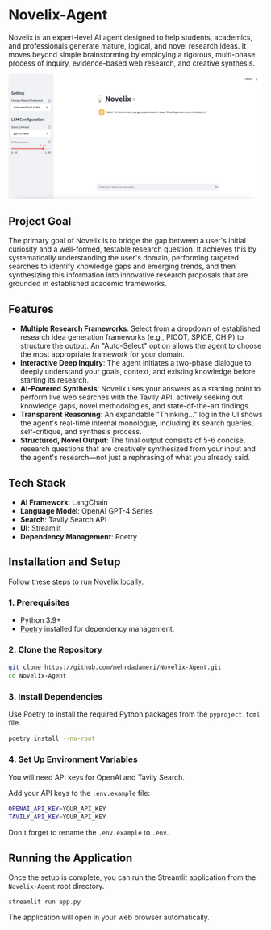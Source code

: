 # Novelix-Agent
Novelix is an expert-level AI agent designed to help students, academics, and professionals generate mature, logical, and novel research ideas. It moves beyond simple brainstorming by employing a rigorous, multi-phase process of inquiry, evidence-based web research, and creative synthesis.

![Novelix UI](Images/Novelix-UI.png)

## Project Goal

The primary goal of Novelix is to bridge the gap between a user's initial curiosity and a well-formed, testable research question. It achieves this by systematically understanding the user's domain, performing targeted searches to identify knowledge gaps and emerging trends, and then synthesizing this information into innovative research proposals that are grounded in established academic frameworks.

## Features

- **Multiple Research Frameworks**: Select from a dropdown of established research idea generation frameworks (e.g., PICOT, SPICE, CHIP) to structure the output. An "Auto-Select" option allows the agent to choose the most appropriate framework for your domain.
- **Interactive Deep Inquiry**: The agent initiates a two-phase dialogue to deeply understand your goals, context, and existing knowledge before starting its research.
- **AI-Powered Synthesis**: Novelix uses your answers as a starting point to perform live web searches with the Tavily API, actively seeking out knowledge gaps, novel methodologies, and state-of-the-art findings.
- **Transparent Reasoning**: An expandable "Thinking..." log in the UI shows the agent's real-time internal monologue, including its search queries, self-critique, and synthesis process.
- **Structured, Novel Output**: The final output consists of 5-6 concise, research questions that are creatively synthesized from your input and the agent's research—not just a rephrasing of what you already said.

## Tech Stack

- **AI Framework**: LangChain
- **Language Model**: OpenAI GPT-4 Series
- **Search**: Tavily Search API
- **UI**: Streamlit
- **Dependency Management**: Poetry

## Installation and Setup

Follow these steps to run Novelix locally.

### 1. Prerequisites

- Python 3.9+ 
- [Poetry](https://python-poetry.org/docs/#installation) installed for dependency management.

### 2. Clone the Repository

```bash
git clone https://github.com/mehrdadameri/Novelix-Agent.git
cd Novelix-Agent
```

### 3. Install Dependencies

Use Poetry to install the required Python packages from the `pyproject.toml` file.

```bash
poetry install --no-root
```

### 4. Set Up Environment Variables

You will need API keys for OpenAI and Tavily Search.

Add your API keys to the `.env.example` file:

```bash
OPENAI_API_KEY=YOUR_API_KEY
TAVILY_API_KEY=YOUR_API_KEY
```

Don't forget to rename the `.env.example` to `.env`.

## Running the Application

Once the setup is complete, you can run the Streamlit application from the `Novelix-Agent` root directory.

```bash
streamlit run app.py
```
The application will open in your web browser automatically.
